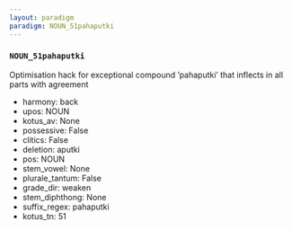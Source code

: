 ```yaml
---
layout: paradigm
paradigm: NOUN_51pahaputki
---
```

### ` NOUN_51pahaputki `

Optimisation hack for exceptional compound ’pahaputki’ that inflects in all parts with agreement
* harmony: back
* upos: NOUN
* kotus_av: None
* possessive: False
* clitics: False
* deletion: aputki
* pos: NOUN
* stem_vowel: None
* plurale_tantum: False
* grade_dir: weaken
* stem_diphthong: None
* suffix_regex: pahaputki
* kotus_tn: 51
